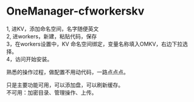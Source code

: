 # OneManager-cfworkerskv
1, 进KV，添加命名空间，名字随便英文  
2, 进workers，新建，粘贴代码，保存  
3，在workers设置中，KV 命名空间绑定，变量名称填入OMKV，右边下拉选择。  
4，访问开始安装。  

熟悉的操作过程，做配置不用动代码，一路点点点。  

只是主要功能可用，可以添加盘，可以刷新缓存。  
不可用：加密目录、管理操作、上传。  
